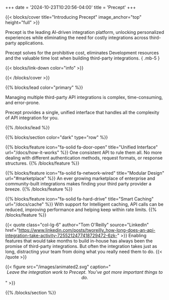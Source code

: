 +++
date = '2024-10-23T10:20:56-04:00'
title = 'Precept'
+++
<!--
{{< modal id="intro" title="Precept is in Preview mode" >}}
Although Precept has been in enterprise production environments for a few years, we are getting ready to release it to the general public. This site is a work in progress as we prepare for the official release.

For the history of Precept see [about](/about). For more information contact us at [info@precept.sh](mailto:info@precept.sh?subject=learn+more).
{{< /modal >}}
-->

{{< blocks/cover title="Introducing Precept" image_anchor="top" height="full" >}}

Precept is the leading AI-driven integration platform, unlocking personalized experiences while eliminating the need for costly integrations across third-party applications.

Precept solves for the prohibitive cost, eliminates Development resources and the valuable time lost when building third-party integrations.
{ .mb-5 }

<!--
{{< button color="primary" href="/docs/get-started" icon="fa-solid fa-arrow-alt-circle-right">}}
Get Started
{{</ button >}}
-->

{{< blocks/link-down color="info" >}}

{{< /blocks/cover >}}

{{% blocks/lead color="primary" %}}

<!-- ## Why Precept? -->

Managing multiple third-party API integrations is complex, time-consuming, and error-prone.

Precept provides a single, unified interface that handles all the complexity of API integration for you.

{{% /blocks/lead %}}

{{% blocks/section color="dark" type="row" %}}

{{% blocks/feature icon="fa-solid fa-door-open" title="Unified Interface" url="/docs/how-it-works" %}}
One consistent API to rule them all. No more dealing with different authentication methods, request formats, or response structures.
{{% /blocks/feature %}}

{{% blocks/feature icon="fa-solid fa-network-wired" title="Modular Design" url="#marketplace" %}}
An ever growing marketplace of enterprise and community-built integrations makes finding your third party provider a breeze.
{{% /blocks/feature %}}

{{% blocks/feature icon="fa-solid fa-hard-drive" title="Smart Caching" url="/docs/cache" %}}
With support for Intelligent caching, API calls can be reduced, improving performance and helping keep within rate limits.
{{% /blocks/feature %}}

{{< quote class="col-lg-6" author="Tom O'Reilly" source="LinkedIn" href="https://www.linkedin.com/posts/tworeilly_how-long-does-an-api-integration-take-activity-7255212477418729472-6zk-" >}}
Enabling features that would take months to build in-house has always been the promise of third-party integrations. But often the integration takes just as long, distracting your team from doing what you really need them to do.
{{< /quote >}}

<div class="col-lg-6 py-2 px-6">
{{< figure src="/images/animated2.svg" caption="<center><em>Leave the integration work to Precept. You've got more important things to do.</em></center>" >}}
</div>

{{% /blocks/section %}}
<!--
{{% blocks/section type="row" %}}

## Runs Within Your Environment

Unlike SaaS alternatives, Precept runs entirely within your own infrastructure, giving you complete control over your data and integrations.

{{% blocks/feature icon="fa-solid fa-shield-halved" title="Data Privacy" %}}
Sensitive data never leaves your infrastructure. Perfect for healthcare, financial, and enterprise applications.
{{% /blocks/feature %}}

{{% blocks/feature icon="fa-solid fa-piggy-bank" title="Cost Control" %}}
No per-request pricing or unexpected bills. Deploy once and handle unlimited API calls within your infrastructure.
{{% /blocks/feature %}}

{{% blocks/feature icon="fa-solid fa-lock" title="Custom Security" %}}
Integrate with your existing security infrastructure, VPCs, and compliance tools.
{{% /blocks/feature %}}

| Feature             | Precept                                            | SaaS Alternatives                           |
| :------------------ | :------------------------------------------------- | :------------------------------------------ |
| **Data Privacy**    | :heavy_check_mark: Complete control over data flow | :x: Data passes through third-party servers |
| **Pricing**         | :heavy_check_mark: One-time licensing cost         | :x: Per-request pricing                     |
| **Deployment**      | :heavy_check_mark: Your infrastructure             | :x: Vendor infrastructure                   |
| **Customization**   | :heavy_check_mark: Full access to source code      | :x: Limited to vendor features              |
| **Network Control** | :heavy_check_mark: Behind your firewall            | :x: External service                        |
{ .w-auto .mx-auto }

{{% /blocks/section %}}
-->

<!--
{{% blocks/section type="row" %}}

## Integration Marketplace

**Precept is extensible.** Integrations provide the authentication, schemas, resolvers, and transformations required to merge third party API features seemlessly into the Precept ecosystem.

{{< watermark text="examples" >}}
{{< cardpane >}}

{{% integration
        channel-icon="fa-regular fa-credit-card"
        name="Stripe"
        by="Precept Team"
        version="v2.1.0"
        stars="4.9"
        installs="10k"
        tags="Verified,Payment" %}}
Complete Stripe API integration with support for payments, subscriptions, and webhooks.
{{% /integration %}}

{{% integration
        channel-icon="fa-solid fa-envelope"
        name="SendGrid"
        by="Proof Partners"
        version="v1.3.2"
        stars="4.8"
        installs="5k"
        tags="Official,Email" %}}
Official SendGrid integration with email templates, analytics, and delivery tracking.
{{% /integration %}}

{{% integration
        channel-icon="fa-solid fa-lock"
        name="Auth0"
        by="Community"
        version="v1.0.0"
        stars="4.7"
        installs="2k"
        tags="Auth,Popular" %}}
Seamless authentication and user management with Auth0's powerful platform.
{{% /integration %}}

{{% integration
        channel-icon="fa-solid fa-box"
        name="S3"
        by="AWS"
        version="v2.0.1"
        stars="4.9"
        installs="8k"
        tags="Official,Storage,New" %}}
Official AWS S3 integration with support for all S3 operations and event handling.
{{% /integration %}}

{{< /cardpane >}}
{{< /watermark >}}

{{< button color="primary" href="/marketplace" icon="fa-solid fa-arrow-alt-circle-right" >}}
See all available Integrations
{{< /button >}}

Don't see the integration you need, or want to integrate your private API for an even better experience? Create your own plugin using the <a class="icon-link" href="/docs/integrations/sdk" ><i class="fa-solid fa-pen-nib"></i>Integration SDK</a>. Or use <a class="icon-link" href="/docs/integrations/ai"><i class="fa-solid fa-robot"></i>Precept AI (Coming soon)</a> to instantly build a working integration for any existing API.

{{% /blocks/section %}}
-->

<!--
{{% blocks/section type="col" %}}

## Ready to Take Control?

<div class="text-center py-4">
Start integrating your services with Precept today.
</div>
<div class="text-center">
{{< button color="primary" href="/docs/get-started" icon="fa-solid fa-arrow-alt-circle-right">}}
  Get Started
{{< /button >}}
</div>
{{% /blocks/section %}}
-->
